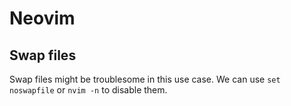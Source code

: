 # Neovim

## Swap files

Swap files might be troublesome in this use case. We can use `set noswapfile` or `nvim -n` to disable them.
